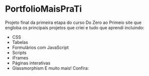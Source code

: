 # PortfolioMaisPraTi

Projeto final da primeira etapa do curso Do Zero ao Primeio site que engloba os principais projetos que criei e tudo que aprendi incluindo:
- CSS
- Tabelas
- Formulários com JavaScript
- Scripts
- iFrames
- Páginas interativas
- Glassmorphism
E muito mais! Confira: <a href="https://dedierjr.github.io/PortfolioMaisPraTi/index.html"></a>